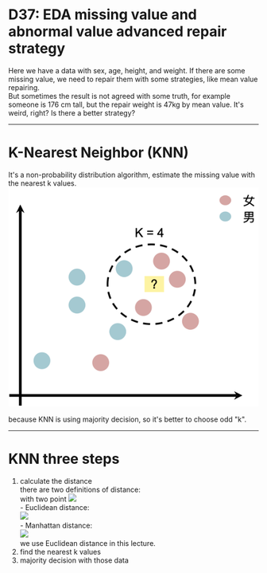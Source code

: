 # D37: EDA missing value and abnormal value advanced repair strategy
Here we have a data with sex, age, height, and weight. If there are some missing value, we need to repair them with some strategies, like mean value repairing.<br>
But sometimes the result is not agreed with some truth, for example someone is 176 cm tall, but the repair weight is 47kg by mean value. It's weird, right? Is there a better strategy?<br>
* * *
# K-Nearest Neighbor (KNN)
It's a non-probability distribution algorithm, estimate the missing value with the nearest k values.<br>
![plot](Fig1.png)

because KNN is using majority decision, so it's better to choose odd "k".<br>
* * *
# KNN three steps
1. calculate the distance<br>
	there are two definitions of distance:<br>
		with two point <img src="http://latex.codecogs.com/svg.latex?A=(x_1,&space;...,&space;x_n)&space;and&space;B=(y_1,&space;...,&space;y_n)" /><br>
		- Euclidean distance:<br>
			<img src="http://latex.codecogs.com/svg.latex?D=\sqrt{\sum_{i=1}^n(x_i-y_i)}" /><br>
		- Manhattan distance:<br>
			<img src="http://latex.codecogs.com/svg.latex?D=\sum_{i=1}^n|x_i-y_i|" /><br>
	we use Euclidean distance in this lecture.<br>
2. find the nearest k values<br>
3. majority decision with those data<br>










